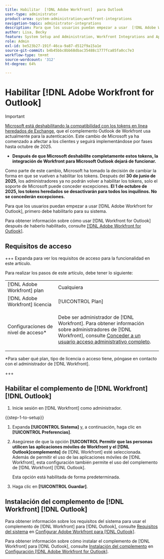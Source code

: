 ```yaml
---
title: Habilitar  [!DNL Adobe Workfront]  para Outlook
user-type: administrator
product-area: system-administration;workfront-integrations
navigation-topic: administrator-integrations
description: Para que los usuarios puedan empezar a usar  [!DNL Adobe Workfront]  para Outlook, primero debe habilitarlo para su sistema.
author: Lisa, Becky
feature: System Setup and Administration, Workfront Integrations and Apps
role: Admin
exl-id: be523b27-191f-46ca-9a87-d512f9a15a1e
source-git-commit: b4b45bbc8bb68dbac35488c1777fca85fa0cc7e3
workflow-type: tm+mt
source-wordcount: '312'
ht-degree: 64%

---
```


# Habilitar [!DNL Adobe Workfront for Outlook]

>[!IMPORTANT]
>
>[Microsoft está deshabilitando la compatibilidad con los tokens en línea heredados de Exchange](https://learn.microsoft.com/en-us/office/dev/add-ins/outlook/faq-nested-app-auth-outlook-legacy-tokens), que el complemento Outlook de Workfront usa actualmente para la autenticación. Este cambio de Microsoft ya ha comenzado a afectar a los clientes y seguirá implementándose por fases hasta octubre de 2025.
>
>* **Después de que Microsoft deshabilite completamente estos tokens, la integración de Workfront para Microsoft Outlook dejará de funcionar.**
>
>Como parte de este cambio, Microsoft ha tomado la decisión de cambiar la forma en que se vuelven a habilitar los tokens. Después del **30 de junio de 2025**, los administradores ya no podrán volver a habilitar los tokens, solo el soporte de Microsoft puede conceder excepciones. **El 1 de octubre de 2025, los tokens heredados se desactivarán para todos los inquilinos. No se concederán excepciones.**


Para que los usuarios puedan empezar a usar [!DNL Adobe Workfront for Outlook], primero debe habilitarlo para su sistema.

Para obtener información sobre cómo usar [!DNL Workfront for Outlook] después de haberlo habilitado, consulte [[!DNL Adobe Workfront for Outlook]](../../workfront-integrations-and-apps/using-workfront-with-outlook/workfront-for-outlook.md).

## Requisitos de acceso

+++ Expanda para ver los requisitos de acceso para la funcionalidad en este artículo.

Para realizar los pasos de este artículo, debe tener lo siguiente:

<table style="table-layout:auto"> 
 <col> 
 <col> 
 <tbody> 
  <tr> 
   <td role="rowheader">[!DNL Adobe Workfront] plan</td> 
   <td>Cualquiera</td> 
  </tr> 
  <tr> 
   <td role="rowheader">[!DNL Adobe Workfront] licencia</td> 
   <td>[!UICONTROL Plan]</td> 
  </tr> 
  <tr> 
   <td role="rowheader">Configuraciones de nivel de acceso*</td> 
   <td> <p>Debe ser administrador de [!DNL Workfront]. Para obtener información sobre administradores de [!DNL Workfront], consulte <a href="../../administration-and-setup/add-users/configure-and-grant-access/grant-a-user-full-administrative-access.md" class="MCXref xref">Conceder a un usuario acceso administrativo completo</a>.</p> </td> 
  </tr> 
 </tbody> 
</table>

&#42;Para saber qué plan, tipo de licencia o acceso tiene, póngase en contacto con el administrador de [!DNL Workfront].

+++

## Habilitar el complemento de [!DNL Workfront] [!DNL Outlook]

1. Inicie sesión en [!DNL Workfront] como administrador.

{{step-1-to-setup}}

1. Expanda **[!UICONTROL Sistema]** y, a continuación, haga clic en **[!UICONTROL Preferencias]**.

1. Asegúrese de que la opción **[!UICONTROL Permitir que las personas utilicen las aplicaciones móviles de Workfront y el [!DNL Outlook]complemento]** de [!DNL Workfront] esté seleccionada.\
   Además de permitir el uso de las aplicaciones móviles de [!DNL Workfront], esta configuración también permite el uso del complemento de [!DNL Workfront] [!DNL Outlook].

   Esta opción está habilitada de forma predeterminada.

1. Haga clic en **[!UICONTROL Guardar]**.

## Instalación del complemento de [!DNL Workfront] [!DNL Outlook]

Para obtener información sobre los requisitos del sistema para usar el complemento de [!DNL Workfront] para [!DNL Outlook], consulte [Requisitos del sistema](../../workfront-integrations-and-apps/using-workfront-with-outlook/set-up-workfront-for-outlook.md#system-requirements-and-prerequisites) en [Configurar Adobe Workfront para  [!DNL Outlook]](../../workfront-integrations-and-apps/using-workfront-with-outlook/set-up-workfront-for-outlook.md).

Para obtener información sobre cómo instalar el complemento de [!DNL Workfront] para [!DNL Outlook], consulte [Instalación del complemento](../../workfront-integrations-and-apps/using-workfront-with-outlook/set-up-workfront-for-outlook.md#downloading-and-installing-the-add-in) en [Configuración [!DNL Adobe Workfront for Outlook]](../../workfront-integrations-and-apps/using-workfront-with-outlook/set-up-workfront-for-outlook.md).
